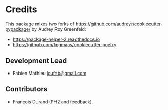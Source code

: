 # Credits

This package mixes two forks of https://github.com/audreyr/cookiecutter-pypackage/ by Audrey Roy Greenfeld:

- https://package-helper-2.readthedocs.io
- https://github.com/fpgmaas/cookiecutter-poetry

## Development Lead

- Fabien Mathieu <loufab@gmail.com>

## Contributors

- François Durand (PH2 and feedback).
